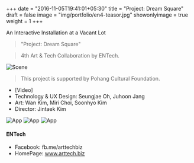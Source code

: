 +++
date = "2016-11-05T19:41:01+05:30"
title = "Project: Dream Square"
draft = false
image = "img/portfolio/en4-teasor.jpg"
showonlyimage = true
weight = 1
+++

An Interactive Installation at a Vacant Lot
<!--more-->

> "Project: Dream Square"

> 4th Art & Tech Collaboration by ENTech.
 
![Scene][1]

> This project is supported by Pohang Cultural Foundation.

* [Video] 
* Technology & UX Design: Seungjae Oh, Juhoon Jang
* Art: Wan Kim, Miri Choi, Soonhyo Kim
* Director: Jintaek Kim

![App][2]
![App][3]
![App][4]


#### ENTech
* Facebook: fb.me/arttechbiz
* HomePage: www.arttech.biz

[1]: /img/portfolio/en4-scene.jpg
[2]: /img/portfolio/en4-under.jpg
[3]: /img/portfolio/en4-chair.jpg
[4]: /img/portfolio/en4-infinity.jpg
